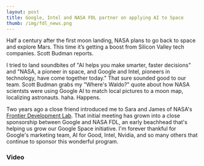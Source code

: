```yaml
---
layout: post
title: Google, Intel and NASA FDL partner on applying AI to Space
thumb: /img/fdl_news.png
---
```


Half a century after the first moon landing, NASA plans to go back to
space and explore Mars. This time it’s getting a boost from Silicon
Valley tech companies. Scott Budman reports.  

I tried to land soundbites of "AI helps you make smarter, faster
decisions" and "NASA, a pioneer in space, and Google and Intel,
pioneers in technology, have come together today."  That sure sounded
good to our team.  Scott Budman grabs my "Where's Waldo?" quote about how
NASA scientsts were using Google AI to match local pictures to a moon
map, localizing astronauts.  haha.  Happens.

Two years ago a close friend introduced me to Sara and James of NASA's
[Frontier Development Lab](https://frontierdevelopmentlab.org/).  That
initial meeting has grown into a close sponsorship between Google and
NASA FDL, an early beachhead that's helping us grow our Google Space
initiative.  I'm forever thankful for Google's marketing team, AI for
Good, Intel, Nvidia, and so many others that continue to sponsor this
wonderful program.

<h3>Video</h3>
<script type="text/javascript" charset="UTF-8" src="https://www.nbcbayarea.com/portableplayer/?cmsID=545879302&videoID=qB_g4o8LGlgP&origin=nbcbayarea.com&sec=news&subsec=local&fullWidth=y"></script>
